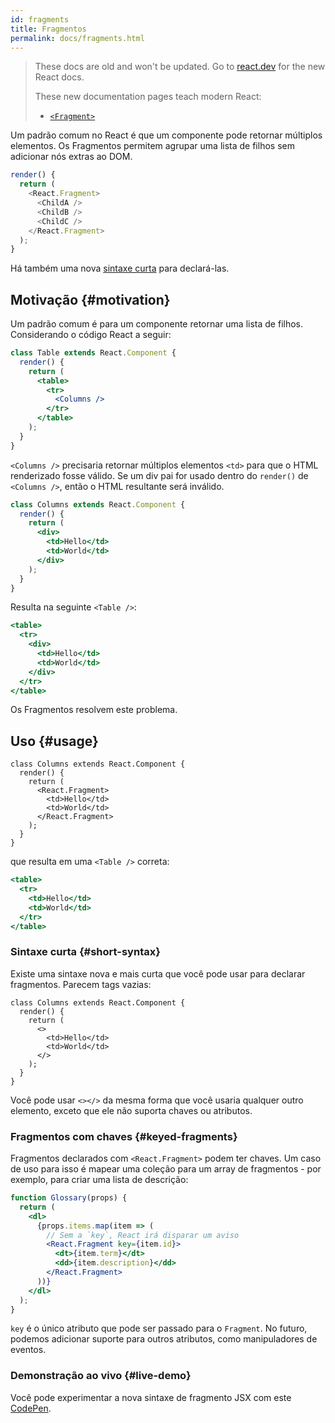 ```yaml
---
id: fragments
title: Fragmentos
permalink: docs/fragments.html
---
```


<div class="scary">

> These docs are old and won't be updated. Go to [react.dev](https://react.dev/) for the new React docs.
> 
> These new documentation pages teach modern React:
>
> - [`<Fragment>`](https://react.dev/reference/react/Fragment)

</div>

Um padrão comum no React é que um componente pode retornar múltiplos elementos. Os Fragmentos permitem agrupar uma lista de filhos sem adicionar nós extras ao DOM.

```js
render() {
  return (
    <React.Fragment>
      <ChildA />
      <ChildB />
      <ChildC />
    </React.Fragment>
  );
}
```

Há também uma nova [sintaxe curta](#short-syntax) para declará-las.

## Motivação {#motivation}

Um padrão comum é para um componente retornar uma lista de filhos. Considerando o código React a seguir:

```jsx
class Table extends React.Component {
  render() {
    return (
      <table>
        <tr>
          <Columns />
        </tr>
      </table>
    );
  }
}
```

`<Columns />` precisaria retornar múltiplos elementos `<td>` para que o HTML renderizado fosse válido. Se um div pai for usado dentro do `render()` de `<Columns />`, então o HTML resultante será inválido.

```jsx
class Columns extends React.Component {
  render() {
    return (
      <div>
        <td>Hello</td>
        <td>World</td>
      </div>
    );
  }
}
```

Resulta na seguinte `<Table />`:

```jsx
<table>
  <tr>
    <div>
      <td>Hello</td>
      <td>World</td>
    </div>
  </tr>
</table>
```

Os Fragmentos resolvem este problema.

## Uso {#usage}

```jsx{4,7}
class Columns extends React.Component {
  render() {
    return (
      <React.Fragment>
        <td>Hello</td>
        <td>World</td>
      </React.Fragment>
    );
  }
}
```

que resulta em uma `<Table />` correta:

```jsx
<table>
  <tr>
    <td>Hello</td>
    <td>World</td>
  </tr>
</table>
```

### Sintaxe curta {#short-syntax}

Existe uma sintaxe nova e mais curta que você pode usar para declarar fragmentos. Parecem tags vazias:

```jsx{4,7}
class Columns extends React.Component {
  render() {
    return (
      <>
        <td>Hello</td>
        <td>World</td>
      </>
    );
  }
}
```

Você pode usar `<></>` da mesma forma que você usaria qualquer outro elemento, exceto que ele não suporta chaves ou atributos.

### Fragmentos com chaves {#keyed-fragments}

Fragmentos  declarados com `<React.Fragment>` podem ter chaves. Um caso de uso para isso é mapear uma coleção para um array de fragmentos - por exemplo, para criar uma lista de descrição:

```jsx
function Glossary(props) {
  return (
    <dl>
      {props.items.map(item => (
        // Sem a `key`, React irá disparar um aviso
        <React.Fragment key={item.id}>
          <dt>{item.term}</dt>
          <dd>{item.description}</dd>
        </React.Fragment>
      ))}
    </dl>
  );
}
```

`key` é o único atributo que pode ser passado para o `Fragment`. No futuro, podemos adicionar suporte para outros atributos, como manipuladores de eventos.

### Demonstração ao vivo {#live-demo}

Você pode experimentar a nova sintaxe de fragmento JSX com este [CodePen](https://codepen.io/reactjs/pen/VrEbjE?editors=1000).
